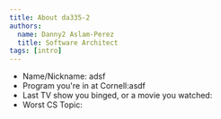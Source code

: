 ```yaml
---
title: About da335-2
authors:
  name: Danny2 Aslam-Perez
  title: Software Architect
tags: [intro]
---
```


- Name/Nickname: adsf
- Program you're in at Cornell:asdf
- Last TV show you binged, or a movie you watched:
- Worst CS Topic:

